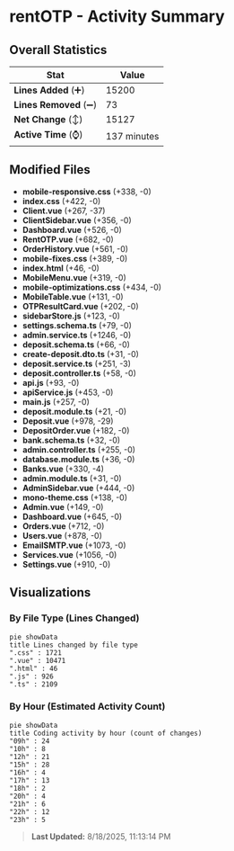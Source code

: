 # rentOTP - Activity Summary 

## Overall Statistics

| Stat                   | Value                                                             |
| ---------------------- | ----------------------------------------------------------------- |
| **Lines Added** (➕)   | 15200                                          |
| **Lines Removed** (➖) | 73                                        |
| **Net Change** (↕)    | 15127                |
| **Active Time** (⌚)   | 137 minutes |


## Modified Files
- **mobile-responsive.css** (+338, -0)
- **index.css** (+422, -0)
- **Client.vue** (+267, -37)
- **ClientSidebar.vue** (+356, -0)
- **Dashboard.vue** (+526, -0)
- **RentOTP.vue** (+682, -0)
- **OrderHistory.vue** (+561, -0)
- **mobile-fixes.css** (+389, -0)
- **index.html** (+46, -0)
- **MobileMenu.vue** (+319, -0)
- **mobile-optimizations.css** (+434, -0)
- **MobileTable.vue** (+131, -0)
- **OTPResultCard.vue** (+202, -0)
- **sidebarStore.js** (+123, -0)
- **settings.schema.ts** (+79, -0)
- **admin.service.ts** (+1246, -0)
- **deposit.schema.ts** (+66, -0)
- **create-deposit.dto.ts** (+31, -0)
- **deposit.service.ts** (+251, -3)
- **deposit.controller.ts** (+58, -0)
- **api.js** (+93, -0)
- **apiService.js** (+453, -0)
- **main.js** (+257, -0)
- **deposit.module.ts** (+21, -0)
- **Deposit.vue** (+978, -29)
- **DepositOrder.vue** (+182, -0)
- **bank.schema.ts** (+32, -0)
- **admin.controller.ts** (+255, -0)
- **database.module.ts** (+36, -0)
- **Banks.vue** (+330, -4)
- **admin.module.ts** (+31, -0)
- **AdminSidebar.vue** (+444, -0)
- **mono-theme.css** (+138, -0)
- **Admin.vue** (+149, -0)
- **Dashboard.vue** (+645, -0)
- **Orders.vue** (+712, -0)
- **Users.vue** (+878, -0)
- **EmailSMTP.vue** (+1073, -0)
- **Services.vue** (+1056, -0)
- **Settings.vue** (+910, -0)

## Visualizations

### By File Type (Lines Changed)

```mermaid
pie showData
title Lines changed by file type
".css" : 1721
".vue" : 10471
".html" : 46
".js" : 926
".ts" : 2109
```

### By Hour (Estimated Activity Count)

```mermaid
pie showData
title Coding activity by hour (count of changes)
"09h" : 24
"10h" : 8
"12h" : 21
"15h" : 28
"16h" : 4
"17h" : 13
"18h" : 2
"20h" : 4
"21h" : 6
"22h" : 12
"23h" : 5
```


> **Last Updated:** 8/18/2025, 11:13:14 PM